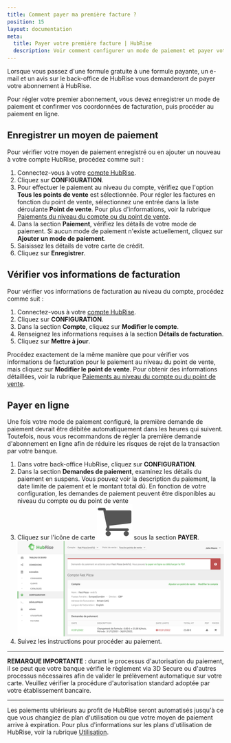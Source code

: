```yaml
---
title: Comment payer ma première facture ?
position: 15
layout: documentation
meta:
  title: Payer votre première facture | HubRise
  description: Voir comment configurer un mode de paiement et payer votre première facture. Après cette opération manuelle, paiements ultérieurs seront automatisés.
---
```


Lorsque vous passez d'une formule gratuite à une formule payante, un e-mail et un avis sur le back-office de HubRise vous demanderont de payer votre abonnement à HubRise.

Pour régler votre premier abonnement, vous devez enregistrer un mode de paiement et confirmer vos coordonnées de facturation, puis procéder au paiement en ligne.

## Enregistrer un moyen de paiement

Pour vérifier votre moyen de paiement enregistré ou en ajouter un nouveau à votre compte HubRise, procédez comme suit :

1. Connectez-vous à votre [compte HubRise](https://manager.hubrise.com/login?locale=fr-FR).
1. Cliquez sur **CONFIGURATION**.
1. Pour effectuer le paiement au niveau du compte, vérifiez que l'option **Tous les points de vente** est sélectionnée. Pour régler les factures en fonction du point de vente, sélectionnez une entrée dans la liste déroulante **Point de vente**. Pour plus d'informations, voir la rubrique [Paiements du niveau du compte ou du point de vente](/docs/payment#account-or-location-payments).
1. Dans la section **Paiement**, vérifiez les détails de votre mode de paiement. Si aucun mode de paiement n'existe actuellement, cliquez sur **Ajouter un mode de paiement**.
1. Saisissez les détails de votre carte de crédit.
1. Cliquez sur **Enregistrer**.

## Vérifier vos informations de facturation

Pour vérifier vos informations de facturation au niveau du compte, procédez comme suit :

1. Connectez-vous à votre [compte HubRise](https://manager.hubrise.com/login?locale=fr-FR).
1. Cliquez sur **CONFIGURATION**.
1. Dans la section **Compte**, cliquez sur **Modifier le compte**.
1. Renseignez les informations requises à la section **Détails de facturation**.
1. Cliquez sur **Mettre à jour**.

Procédez exactement de la même manière que pour vérifier vos informations de facturation pour le paiement au niveau du point de vente, mais cliquez sur **Modifier le point de vente**. Pour obtenir des informations détaillées, voir la rubrique [Paiements au niveau du compte ou du point de vente](/docs/payment#billing-information-at-location-level).

## Payer en ligne

Une fois votre mode de paiement configuré, la première demande de paiement devrait être débitée automatiquement dans les heures qui suivent. Toutefois, nous vous recommandons de régler la première demande d'abonnement en ligne afin de réduire les risques de rejet de la transaction par votre banque.

1. Dans votre back-office HubRise, cliquez sur **CONFIGURATION**.
2. Dans la section **Demandes de paiement**, examinez les détails du paiement en suspens. Vous pouvez voir la description du paiement, la date limite de paiement et le montant total dû. En fonction de votre configuration, les demandes de paiement peuvent être disponibles au niveau du compte ou du point de vente
3. Cliquez sur l'icône de carte <InlineImage width="17" height="17">![icône de carte](../../images/068-cart-icon.png)</InlineImage> sous la section **PAYER**. ![Réglez votre première facture HubRise en instance de paiement](../../images/069-fr-outstanding-payment.png)
4. Suivez les instructions pour procéder au paiement.

---

**REMARQUE IMPORTANTE** : durant le processus d'autorisation du paiement, il se peut que votre banque vérifie le règlement via 3D Secure ou d'autres processus nécessaires afin de valider le prélèvement automatique sur votre carte. Veuillez vérifier la procédure d'autorisation standard adoptée par votre établissement bancaire.

---

Les paiements ultérieurs au profit de HubRise seront automatisés jusqu'à ce que vous changiez de plan d'utilisation ou que votre moyen de paiement arrive à expiration. Pour plus d'informations sur les plans d'utilisation de HubRise, voir la rubrique [Utilisation](/docs/usage-plan/).

